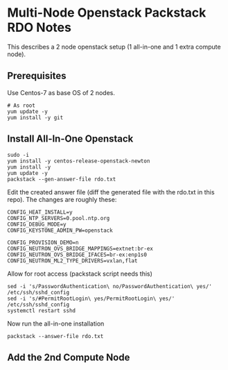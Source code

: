 # Multi-Node Openstack Packstack RDO Notes

This describes a 2 node openstack setup (1 all-in-one and 1 extra compute node).

## Prerequisites
Use Centos-7 as base OS of 2 nodes.

```
# As root
yum update -y
yum install -y git
```

## Install All-In-One Openstack
```
sudo -i
yum install -y centos-release-openstack-newton
yum install -y
yum update -y
packstack --gen-answer-file rdo.txt
```

Edit the created answer file (diff the generated file with the rdo.txt in this repo).  The changes are roughly these:

```
CONFIG_HEAT_INSTALL=y
CONFIG_NTP_SERVERS=0.pool.ntp.org
CONFIG_DEBUG_MODE=y
CONFIG_KEYSTONE_ADMIN_PW=openstack

CONFIG_PROVISION_DEMO=n
CONFIG_NEUTRON_OVS_BRIDGE_MAPPINGS=extnet:br-ex
CONFIG_NEUTRON_OVS_BRIDGE_IFACES=br-ex:enp1s0
CONFIG_NEUTRON_ML2_TYPE_DRIVERS=vxlan,flat
```

Allow for root access (packstack script needs this)

```
sed -i 's/PasswordAuthentication\ no/PasswordAuthentication\ yes/' /etc/ssh/sshd_config 
sed -i 's/#PermitRootLogin\ yes/PermitRootLogin\ yes/' /etc/ssh/sshd_config 
systemctl restart sshd
```

Now run the all-in-one installation

```
packstack --answer-file rdo.txt
```


## Add the 2nd Compute Node



